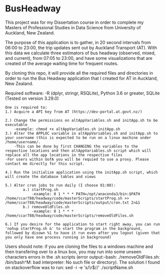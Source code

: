 # BusHeadway

This project was for my Dissertation course in order to complete my Masters of Professional Studies in Data Science 
from University of Auckland, New Zealand.

The purpose of this application is to gather, in 20 second intervals from 06:00 to 23:00, the trip updates sent out
by Auckland Transport (AT). With this data we calculate three estimators of bus headway (observed, mixed, and current), from 07:05 to 23:00, and have some visualizations that are created of the average waiting time for frequent routes.

By cloning this repo, it will provide all the required files and directories in order to run the Bus Headway application
that I created for AT in Auckland, New Zealand.

Required software:
-R (dplyr, stringr, RSQLite), Python 3.6 or greater, SQLite (Tested on version 3.29.0)
		
		
		
	One is required to:
  	1.) Acquire a API key from AT (https://dev-portal.at.govt.nz/) 
		
  	2.) Change the permissions on altAppVariables.sh and initApp.sh to be executable
		-example: chmod +x altAppVariables.sh initApp.sh
	3.) Alter the APPLOC variable in altAppVariables.sh and initApp.sh to your username (this is expected to be run on a linux machine under /home/username/.
      	-This can be done by first CHANGING the variables to the respective locations and then altAppVariables.sh script which will replace all the app locations in the respective files
	-For users within UofA you will be requied to use a proxy. Please contact me directly for this script.
				
  	4.) Run the initialize application using the initApp.sh script, which will create the database tables and views
		
  	5.) Alter cron jobs to run daily (I choose 01:00): 
      		a.) startProg.sh
          		-example: 0 1 * * * PATH=/opt/anaconda3/bin:$PATH /home/ccar788/headway/code/masterScripts/startProg.sh >> /home/ccar788/headway/code/masterScripts/output/cron.txt 2>&1
     	 	b.) removeOldFiles.sh
          		-example: 0 1 * * * /home/ccar788/headway/code/masterScripts/removeOldFiles.sh

	6.) If you desire for the application to start right away, you can run 'nohup startProg.sh &' to start the program in the background, followed by disown %1 to have it run even after you logout (given that you only have one process running in background) 
	
Users should note: if you are cloning the files to a windows machine and then transfering over to a linux box, you may run into some unseen characters errors in the .sh scripts (error output:-bash: ./removeOldFiles.sh: /bin/bash^M: bad interpreter: No such file or directory). The solution I found on stackoverflow was to run: sed -i -e 's/\r$//' ./scriptName.sh


